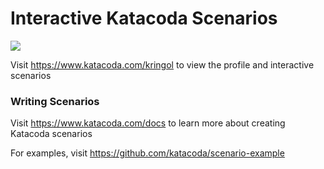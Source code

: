 # Interactive Katacoda Scenarios

[![](http://shields.katacoda.com/katacoda/kringol/count.svg)](https://www.katacoda.com/kringol "Get your profile on Katacoda.com")

Visit https://www.katacoda.com/kringol to view the profile and interactive scenarios

### Writing Scenarios
Visit https://www.katacoda.com/docs to learn more about creating Katacoda scenarios

For examples, visit https://github.com/katacoda/scenario-example
